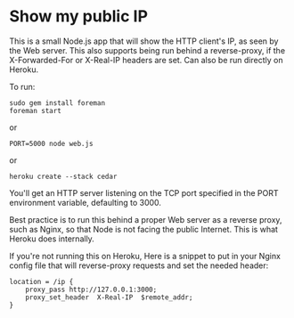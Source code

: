 Show my public IP
=================

This is a small Node.js app that will show the HTTP client's IP, as seen by the Web server.  This also supports being run behind a reverse-proxy, if the X-Forwarded-For or X-Real-IP headers are set.  Can also be run directly on Heroku.

To run:

    sudo gem install foreman
    foreman start

or

    PORT=5000 node web.js

or

    heroku create --stack cedar

You'll get an HTTP server listening on the TCP port specified in the PORT environment variable, defaulting to 3000.

Best practice is to run this behind a proper Web server as a reverse proxy, such as Nginx, so that Node is not facing the public Internet.  This is what Heroku does internally.

If you're not running this on Heroku, Here is a snippet to put in your Nginx config file that will reverse-proxy requests and set the needed header:

    location = /ip {
        proxy_pass http://127.0.0.1:3000;
        proxy_set_header  X-Real-IP  $remote_addr;
    }
